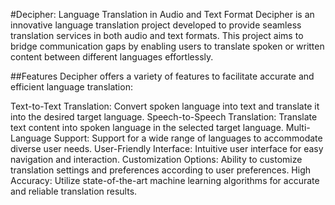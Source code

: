 #Decipher: Language Translation in Audio and Text Format
Decipher is an innovative language translation project developed to provide seamless translation services in both audio and text formats. This project aims to bridge communication gaps by enabling users to translate spoken or written content between different languages effortlessly.

##Features
Decipher offers a variety of features to facilitate accurate and efficient language translation:

Text-to-Text Translation: Convert spoken language into text and translate it into the desired target language.
Speech-to-Speech Translation: Translate text content into spoken language in the selected target language.
Multi-Language Support: Support for a wide range of languages to accommodate diverse user needs.
User-Friendly Interface: Intuitive user interface for easy navigation and interaction.
Customization Options: Ability to customize translation settings and preferences according to user preferences.
High Accuracy: Utilize state-of-the-art machine learning algorithms for accurate and reliable translation results.
